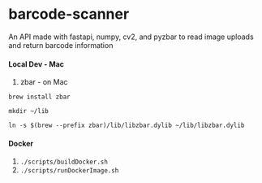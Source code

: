 # barcode-scanner

An API made with fastapi, numpy, cv2, and pyzbar to read image uploads and return barcode information

#### Local Dev - Mac

1. zbar - on Mac

`brew install zbar`

`mkdir ~/lib`

`ln -s $(brew --prefix zbar)/lib/libzbar.dylib ~/lib/libzbar.dylib`

#### Docker

1. `./scripts/buildDocker.sh`
2. `./scripts/runDockerImage.sh`